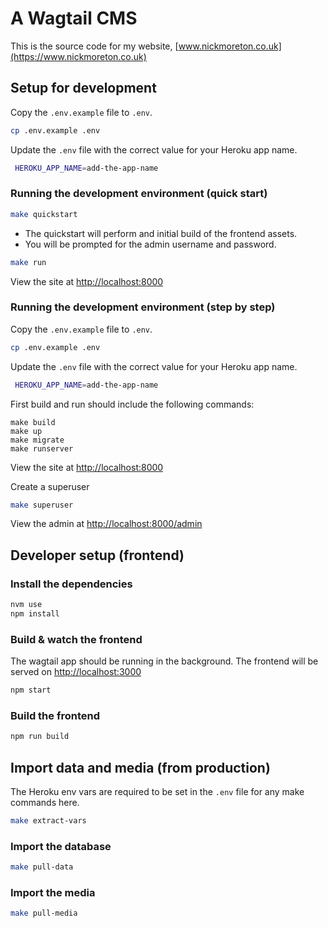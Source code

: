 # A Wagtail CMS

This is the source code for my website, [www.nickmoreton.co.uk](https://www.nickmoreton.co.uk)

## Setup for development

Copy the `.env.example` file to `.env`.

```bash
cp .env.example .env
```

Update the `.env` file with the correct value for your Heroku app name.

```bash
 HEROKU_APP_NAME=add-the-app-name
 ```

### Running the development environment (quick start)

```bash
make quickstart
```

- The quickstart will perform and initial build of the frontend assets.
- You will be prompted for the admin username and password.

```bash
make run
```

View the site at <http://localhost:8000>

### Running the development environment (step by step)

Copy the `.env.example` file to `.env`.

```bash
cp .env.example .env
```

Update the `.env` file with the correct value for your Heroku app name.

```bash
 HEROKU_APP_NAME=add-the-app-name
 ```

First build and run should include the following commands:

```
make build
make up
make migrate
make runserver
```

View the site at <http://localhost:8000>

Create a superuser

```bash
make superuser
```

View the admin at <http://localhost:8000/admin>

## Developer setup (frontend)

### Install the dependencies

```bash
nvm use
npm install
```

### Build & watch the frontend

The wagtail app should be running in the background. The frontend will be served on <http://localhost:3000>

```bash
npm start
```

### Build the frontend

```bash
npm run build
```

## Import data and media (from production)

The Heroku env vars are required to be set in the `.env` file for any make commands here.

```bash
make extract-vars
```

### Import the database

```bash
make pull-data
```

### Import the media

```bash
make pull-media
```